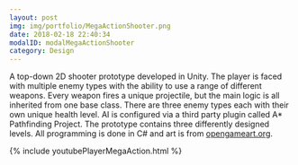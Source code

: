 ```yaml
---
layout: post
img: img/portfolio/MegaActionShooter.png
date: 2018-02-18 22:40:34
modalID: modalMegaActionShooter
category: Design
---
```

A top-down 2D shooter prototype developed in Unity. The player is faced with multiple enemy types with the ability to use a range of different weapons. Every weapon fires a unique projectile, but the main logic is all inherited from one base class. There are three enemy types each with their own unique health level. AI is configured via a third party plugin called A* Pathfinding Project. The prototype contains three differently designed levels. All programming is done in C# and art is from <a href="http://www.opengameart.org">opengameart.org</a>.

{% include youtubePlayerMegaAction.html %}





